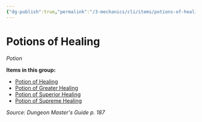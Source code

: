 ```yaml
---
{"dg-publish":true,"permalink":"/3-mechanics/cli/items/potions-of-healing/","tags":["ttrpg-cli/compendium/src/5e/dmg","ttrpg-cli/item/rarity/varies","ttrpg-cli/item/wondrous/potion"]}
---
```


# Potions of Healing
*Potion*  



**Items in this group:**

- [Potion of Healing](3-Mechanics/CLI/items/potion-of-healing.md)
- [Potion of Greater Healing](3-Mechanics/CLI/items/potion-of-greater-healing.md)
- [Potion of Superior Healing](3-Mechanics/CLI/items/potion-of-superior-healing.md)
- [Potion of Supreme Healing](3-Mechanics/CLI/items/potion-of-supreme-healing.md)

*Source: Dungeon Master's Guide p. 187*